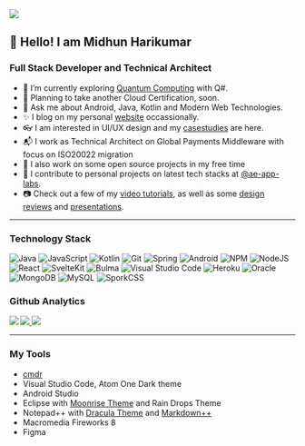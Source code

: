 <img src="https://komarev.com/ghpvc/?username=midhunhk" />

## 👋 Hello! I am Midhun Harikumar 
### Full Stack Developer and Technical Architect

- 🔭 I’m currently exploring [Quantum Computing](https://github.com/midhunhk/quantum-computing) with Q#.
- 🌱 Planning to take another Cloud Certification, soon.
- 💬 Ask me about Android, Java, Kotlin and Modern Web Technologies.
- ✨ I blog on my personal [website](https://www.midhunhk.com/blog/) occassionally.
- 👓 I am interested in UI/UX design and my [casestudies](https://ae-app-labs.github.io/case-studies) are here.
- 📬 I work as Technical Architect on Global Payments Middleware with focus on ISO20022 migration
- 🔧 I also work on some open source projects in my free time 
- 🤖 I contribute to personal projects on latest tech stacks at [@ae-app-labs](https://github.com/ae-app-labs).
- 📷 Check out a few of my [video tutorials](https://ae-app-labs.github.io/tutorials), as well as some [design reviews](https://www.youtube.com/channel/UCCYOqc-QhZCbWtjpHZ5ROXw) and [presentations](https://www.youtube.com/channel/UCCYOqc-QhZCbWtjpHZ5ROXw).

<hr>

### Technology Stack

![Java](https://img.shields.io/badge/Java-5382a1?style=for-the-badge&logo=java&logoColor=black)
![JavaScript](https://img.shields.io/badge/javascript-f0db4f.svg?style=for-the-badge&logo=javascript&logoColor=black)
![Kotlin](https://img.shields.io/badge/kotlin-0c64f6.svg?style=for-the-badge&logo=kotlin&logoColor=white)
![Git](https://img.shields.io/badge/Git-%23FA0F00.svg?style=for-the-badge&logo=git&logoColor=white)
![Spring](https://img.shields.io/badge/Spring-00e18b?style=for-the-badge&spring&logoColor=white)
![Android](https://img.shields.io/badge/Android-017CEE?style=for-the-badge&logo=android&logoColor=white)
![NPM](https://img.shields.io/badge/NPM-%23000000.svg?style=for-the-badge&logo=npm&logoColor=white)
![NodeJS](https://img.shields.io/badge/node.js-6DA55F?style=for-the-badge&logo=node.js&logoColor=white)
![React](https://img.shields.io/badge/react-%2320232a.svg?style=for-the-badge&logo=react&logoColor=%2361DAFB)
![SvelteKit](https://img.shields.io/badge/sveltekit-%23316192.svg?style=for-the-badge&logo=svelte&logoColor=white)
![Bulma](https://img.shields.io/badge/bulma-00d1b2.svg?style=for-the-badge&logo=bulma&logoColor=white)
![Visual Studio Code](https://img.shields.io/badge/Visual%20Studio%20Code-0078d7.svg?style=for-the-badge&logo=visual-studio-code&logoColor=white)
![Heroku](https://img.shields.io/badge/heroku-%23430098.svg?style=for-the-badge&logo=heroku&logoColor=white)
![Oracle](https://img.shields.io/badge/Orcale-%23ff3366.svg?style=for-the-badge&logo=oracle&logoColor=white)
![MongoDB](https://img.shields.io/badge/MongoDB-%234ea94b.svg?style=for-the-badge&logo=mongodb&logoColor=white)
![MySQL](https://img.shields.io/badge/mysql-%2300f.svg?style=for-the-badge&logo=mysql&logoColor=white)
![SporkCSS](https://img.shields.io/badge/spork-css-0c64f6.svg?style=for-the-badge&logo=css3&logoColor=white)

### Github Analytics
<a href="https://github.com/midhunhk">
  <img align="left" src="https://github-readme-stats.vercel.app/api/top-langs/?username=midhunhk&theme=dark&hide=css,Stylus&mode=compact&langs_count=8&layout=donut-vertical" />
  <img  src="https://github-readme-stats.vercel.app/api?username=midhunhk&show_icons=true&theme=dark" />
  <img  src="https://github-readme-streak-stats.herokuapp.com/?user=midhunhk&theme=dark" />
</a>

<hr>

### My Tools 
 - [cmdr](https://cmder.net)
 - Visual Studio Code, Atom One Dark theme
 - Android Studio
 - Eclipse with [Moonrise Theme](https://github.com/guari/eclipse-ui-theme) and Rain Drops Theme
 - Notepad++ with [Dracula Theme](https://draculatheme.com/notepad-plus-plus/) and [Markdown++](https://github.com/Edditoria/markdown-plus-plus)
 - Macromedia Fireworks 8
 - Figma


  
<!--
**midhunhk/midhunhk** is a ✨ _special_ ✨ repository because its `README.md` (this file) appears on your GitHub profile.

Here are some ideas to get you started:

- 🔭 I’m currently working on ...
- 🌱 I’m currently learning ...
- 👯 I’m looking to collaborate on ...
- 🤔 I’m looking for help with ...
- 💬 Ask me about ...
- 📫 How to reach me: ...
- 😄 Pronouns: ...
- ⚡ Fun fact: ...

-->
